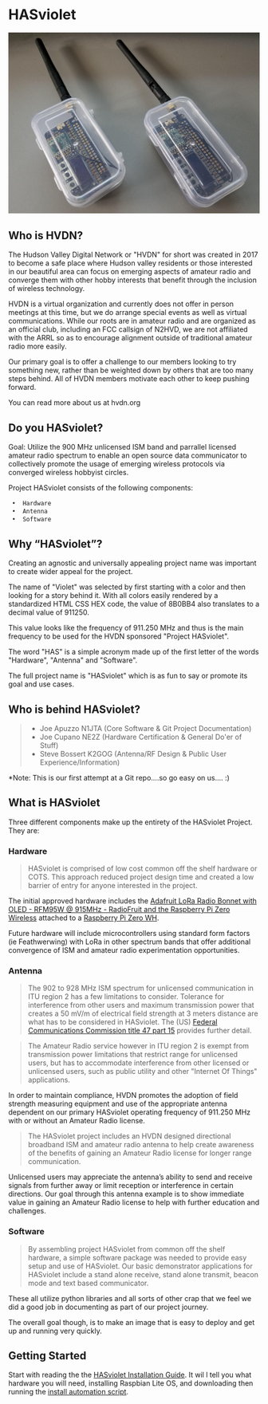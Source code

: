 # HASviolet


![alt-test](https://github.com/hudsonvalleydigitalnetwork/hasviolet/raw/master/hardware/hasviolet-hw.png)

## Who is HVDN?

The Hudson Valley Digital Network or "HVDN" for short was created in 2017 to become a safe place where Hudson valley residents or those interested in our beautiful area can focus on emerging aspects of amateur radio and converge them with other hobby interests that benefit through the inclusion of wireless technology.  

HVDN is a virtual organization and currently does not offer in person meetings at this time, but we do arrange special events as well as virtual communications. While our roots are in amateur radio and are organized as an official club, including an FCC callsign of N2HVD, we are not affiliated with the ARRL so as to encourage alignment outside of traditional amateur radio more easily. 

Our primary goal is to offer a challenge to our members looking to try something new, rather than be weighted down by others that are too many steps behind.  All of HVDN members motivate each other to keep pushing forward.

You can read more about us at hvdn.org 

## Do you HASviolet?

Goal: Utilize the 900 MHz unlicensed ISM band and parrallel licensed amateur radio spectrum to enable an open source data communicator to collectively promote the usage of emerging wireless protocols via converged wireless hobbyist circles. 

Project HASviolet consists of the following components:

     •	Hardware
     •	Antenna
     •	Software
     
## Why “HASviolet”?

Creating an agnostic and universally appealing project name was important to create wider appeal for the project. 

The name of "Violet" was selected by first starting with a color and then looking for a story behind it. With all colors easily rendered by a standardized HTML CSS HEX code, the value of 8B0BB4 also translates to a decimal value of 911250. 

This value looks like the frequency of 911.250 MHz and thus is the main frequency to be used for the HVDN sponsored "Project HASviolet".  

The word "HAS" is a simple acronym made up of the first letter of the words "Hardware", "Antenna" and "Software". 

The full project name is "HASviolet" which is as fun to say or promote its goal and use cases.

## Who is behind HASviolet?

> + Joe Apuzzo N1JTA (Core Software & Git Project Documentation)
> + Joe Cupano NE2Z (Hardware Certification & General Do'er of Stuff)
> + Steve Bossert K2GOG (Antenna/RF Design & Public User Experience/Information)

  *Note: This is our first attempt at a Git repo....so go easy on us....  :)

## What is HASviolet

Three different components make up the entirety of the HASviolet Project. They are: 

### Hardware 
> HASviolet is comprised of low cost common off the shelf hardware or COTS. This approach reduced project design time and created a low barrier of entry for anyone interested in the project. 

The initial approved hardware includes the [Adafruit LoRa Radio Bonnet with OLED - RFM95W @ 915MHz - RadioFruit and the Raspberry Pi Zero Wireless](https://www.adafruit.com/product/4074) attached to a [Raspberry Pi Zero WH](https://www.adafruit.com/product/3708). 

Future hardware will include microcontrollers using standard form factors (ie Feathwerwing) with LoRa in other spectrum bands that offer additional convergence of ISM and amateur radio experimentation opportunities.

### Antenna
> The 902 to 928 MHz ISM spectrum for unlicensed communication in ITU region 2 has a few limitations to consider. Tolerance for interference from other users and maximum transmission power that creates a 50 mV/m of electrical field strength at 3 meters distance are what has to be considered in HASviolet. The (US) [Federal Communications Commission title 47 part 15](https://www.fcc.gov/wireless/bureau-divisions/technologies-systems-and-innovation-division/rules-regulations-title-47) provides further detail. 

> The Amateur Radio service however in ITU region 2 is exempt from transmission power limitations that restrict range for unlicensed users, but has to accommodate interference from other licensed or unlicensed users, such as public utility and other "Internet Of Things" applications. 

In order to maintain compliance, HVDN promotes the adoption of field strength measuring equipment and use of the appropriate antenna dependent on our primary HASviolet operating frequency of 911.250 MHz with or without an Amateur Radio license.

> The HASviolet project includes an HVDN designed directional broadband ISM and amateur radio antenna to help create awareness of the benefits of gaining an Amateur Radio license for longer range communication. 

Unlicensed users may appreciate the antenna’s ability to send and receive signals from further away or limit reception or interference in certain directions.  Our goal through this antenna example is to show immediate value in gaining an Amateur Radio license to help with further education and challenges.

### Software 
> By assembling project HASviolet from common off the shelf hardware, a simple software package was needed to provide easy setup and use of HASviolet.  Our basic demonstrator applications for HASviolet include a stand alone receive, stand alone transmit, beacon mode and text based communicator.

These all utilize python libraries and all sorts of other crap that we feel we did a good job in documenting as part of our project journey. 

The overall goal though, is to make an image that is easy to deploy and get up and running very quickly.

## Getting Started

Start with reading the the [HASviolet Installation Guide](https://github.com/hudsonvalleydigitalnetwork/hasviolet/blob/master/HASviolet_Installation_Guide_v1-1.pdf). It wil     l tell you what hardware you will need, installing Raspbian Lite OS, and downloading then running the [install automation script](https://github.com/hudsonvalleydigitalnetwork/hasviolet/blob/master/HASviolet_install.sh).
